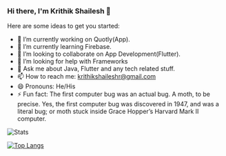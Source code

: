### Hi there, I'm Krithik Shailesh 👋

Here are some ideas to get you started:

- 🔭 I’m currently working on Quotly(App).
- 🌱 I’m currently learning Firebase.
- 👯 I’m looking to collaborate on App Development(Flutter).
- 🤔 I’m looking for help with Frameworks
- 💬 Ask me about Java, Flutter and any tech related stuff.
- 📫 How to reach me: krithikshaileshr@gmail.com
- 😄 Pronouns: He/His
- ⚡ Fun fact: The first computer bug was an actual bug. A moth, to be precise. Yes, the first computer bug was discovered in 1947, and was a literal bug; or moth stuck inside Grace Hopper’s Harvard Mark II computer.

![Stats](https://github-readme-stats.vercel.app/api?username=KrithikShailesh)

[![Top Langs](https://github-readme-stats.vercel.app/api/top-langs/?username=KrithikShailesh)](https://github.com/KrithikShailesh/github-readme-stats)
